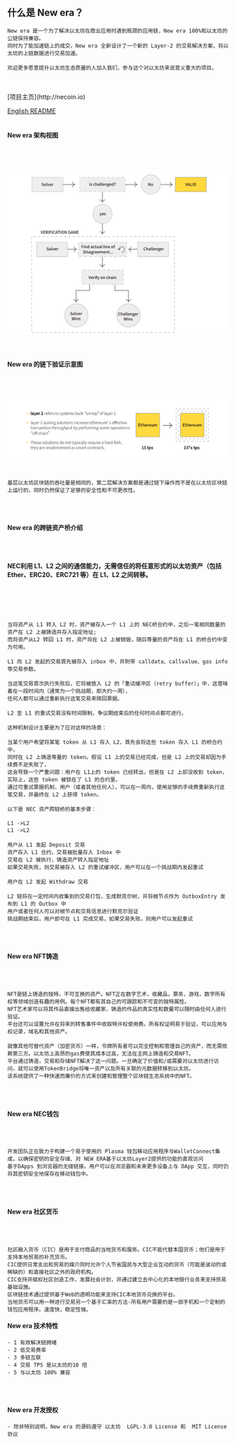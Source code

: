 <br>
<br>

## 什么是 New era？



```
New era 是一个为了解决以太坊在商业应用时遇到瓶颈的应用链，New era 100%和以太坊的公链保持兼容。
同时为了能加速链上的成交，New era 全新设计了一个新的 Layer-2 的交易解决方案，将以太坊的上链数据进行交易加速。

欢迎更多愿意提升以太坊生态质量的人加入我们，参与这个对以太坊来说意义重大的项目。
```

<br>
<br>
[项目主页](http://necoin.io)   

[English README](/README_EN.md) 
<br>
<br>

#### New era 架构视图

<br>
<br>
<br>

<div align="center">
<img src=https://github.com/neccoin/resource/blob/main/img/architecture.png />
</div>

<br>
<br>

#### New era 的链下验证示意图

<br>
<br>
<br>

<div align="left">
<img src=https://github.com/neccoin/resource/blob/main/img/layer2.png />
</div>

<br>
<br>

```
基层以太坊区块链的吞吐量是相同的，第二层解决方案都是通过链下操作而不是在以太坊区块链上运行的，同时仍然保证了足够的安全性和不可更改性。
```

<br>
<br>

#### New era 的跨链资产桥介绍

<br>
<br>

__NEC利用 L1、L2 之间的通信能力，无需信任的将任意形式的以太坊资产（包括 Ether、ERC20、ERC721 等）在 L1、L2 之间转移。__

<br>
<br>

```


当将资产从 L1 转入 L2 时，资产被存入一个 L1 上的 NEC桥合约中，之后一笔相同数量的资产在 L2 上被铸造并存入指定地址;
而将资产从L2 转回 L1 时，资产将在 L2 上被销毁，随后等量的资产将在 L1 的桥合约中变为可用。

L1 向 L2 发起的交易首先被存入 inbox 中，并附带 calldata、callvalue、gas info 等交易参数。

当这笔交易首次执行失败后，它将被放入 L2 的「重试缓冲区（retry buffer）」中，这意味着在一段时间内（通常为一个挑战期，即大约一周），
任何人都可以通过重新执行这笔交易来赎回票据。

L2 至 L1 的重试交易没有时间限制，争议期结束后的任何时间点都可进行。

这种机制设计主要是为了应对这样的场景：

当某个用户希望将某笔 token 从 L1 存入 L2，首先会将这些 token 存入 L1 的桥合约中，
同时在 L2 上铸造等量的 token。假设 L1 上的交易已经完成，但是 L2 上的交易却因为手续费不足失败了，
这会导致一个严重问题：用户在 L1上的 token 已经转出，但是在 L2 上却没收到 token，实际上，这些 token 被锁在了 L1 的合约里。
通过可重试票据机制，用户（或者其他任何人），可以在一周内，使用足够的手续费重新执行这笔交易，并最终在 L2 上获得 token。

以下是 NEC 资产跨链桥的基本步骤：

L1 ->L2
L1 ->L2

用户从 L1 发起 Deposit 交易
资产存入 L1 合约，交易被批量存入 Inbox 中
交易在 L2 被执行，铸造资产转入指定地址
如果交易失败，则交易被存入 L2 的重试缓冲区，用户可以在一个挑战期内发起重试

用户在 L2 发起 Withdraw 交易

L2 链将在一定时间内收集到的交易打包，生成默克尔树，并将根节点作为 OutboxEntry 发
布到 L1 的 Outbox 中
用户或者任何人可以对根节点和交易信息进行默克尔验证
挑战期结束后，用户即可在 L1 完成交易，如果交易失败，则用户可以发起重试
```

<br>
<br>

#### New era NFT铸造

<br>
<br>

```
NFT是链上铸造的独特，不可互换的资产。NFT正在数字艺术，收藏品，票务，游戏，数字所有权等领域创造有趣的用例。每个NFT都有其自己的可跟踪和不可变的独特属性。
NFT艺术家可以将其作品直接出售给收藏家，铸造的作品的真实性和数量可以随时由任何人进行验证。
平台还可以设置允许在将来的转售事件中收取特许权使用费。所有权证明易于验证，可以应用与权记录，域名和其他资产。

就像其他可替代资产（加密货币）一样，令牌所有者可以完全控制和管理自己的资产，而无需依赖第三方。以太坊上高昂的gas费使其成本过高，无法在主网上铸造和交易NFT。
平台通过铸造，交易和存储NFT解决了这一问题。一旦确定了价值和/或需要对以太坊进行访问，就可以使用TokenBridge将唯一资产以及所有关联的元数据转移到以太坊。
该系统提供了一种快速而廉价的方式来创建和管理整个区块链生态系统中的NFT。
```

<br>
<br>

#### New era NEC钱包

<br>
<br>

```
开发团队正在致力于构建一个易于使用的 Plasma 钱包移动应用程序与WalletConnect集成，以确保密钥的安全存储、对 NEW ERA基于以太坊Layer2提供的功能的直观访问
基于DApps 到浏览器的无缝链接。用户可以在浏览器和未来更多设备上与 DApp 交互，同时仍将其密钥安全地保存在移动钱包中。
```
<br>
<br>

#### New era 社区货币

<br>
<br>

```
社区融入货币（CIC）是用于支付商品的当地货币和服务。CIC不能代替本国货币；他们是用于支持本地贸易的补充货币。
CIC提供日常支出和贸易的媒介同时允许个人节省国民与大型企业互动的货币（可能是波动的或稀缺的）和直接社区之外的政府机构。
CIC支持并赋权社区创造工作，发展社会计划，并通过建立去中心化的本地银行业务来支持贸易基础设施。
区块链技术通过提供基于Web的透明功能来支持CIC本地货币兑换的平台。
当地货币可以用一种进行交易另一个基于汇率的方法-所有用户需要的是一部手机和一个定制的钱包应用程序。速度快，稳定性强。
```

####  New era 技术特性


```
- 1 有效解决链拥堵
- 2 低交易费率
- 3 多链互联
- 4 交易 TPS 是以太坊的10 倍
- 5 与以太坊 100% 兼容
```
<br>
<br>

#### New era 开发授权
```
- 除非特别说明，New era 的源码遵守 以太坊  LGPL-3.0 License 和  MIT License 协议
```

